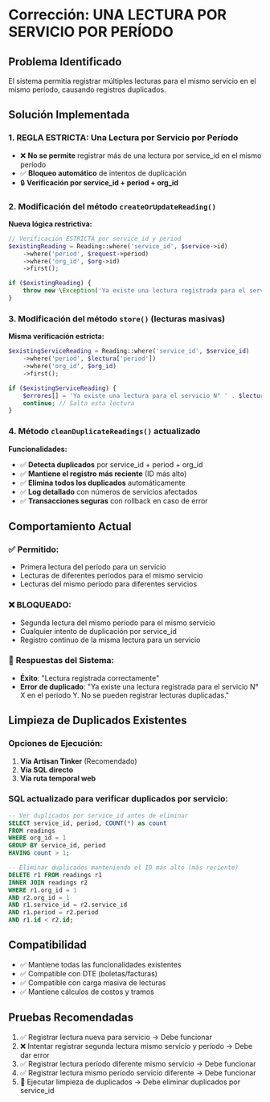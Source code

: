 # Corrección: UNA LECTURA POR SERVICIO POR PERÍODO

## Problema Identificado
El sistema permitía registrar múltiples lecturas para el mismo servicio en el mismo período, causando registros duplicados.

## Solución Implementada

### 1. REGLA ESTRICTA: Una Lectura por Servicio por Período
- ❌ **No se permite** registrar más de una lectura por service_id en el mismo período
- ✅ **Bloqueo automático** de intentos de duplicación
- 🔒 **Verificación por service_id + period + org_id**

### 2. Modificación del método `createOrUpdateReading()`
**Nueva lógica restrictiva:**
```php
// Verificación ESTRICTA por service_id y period
$existingReading = Reading::where('service_id', $service->id)
    ->where('period', $request->period)
    ->where('org_id', $org->id)
    ->first();

if ($existingReading) {
    throw new \Exception('Ya existe una lectura registrada para el servicio N° ' . $service->nro . ' en el período ' . $request->period);
}
```

### 3. Modificación del método `store()` (lecturas masivas)
**Misma verificación estricta:**
```php
$existingServiceReading = Reading::where('service_id', $service_id)
    ->where('period', $lectura['period'])
    ->where('org_id', $org_id)
    ->first();

if ($existingServiceReading) {
    $errores[] = 'Ya existe una lectura para el servicio N° ' . $lectura['numero'] . ' en el período';
    continue; // Salta esta lectura
}
```

### 4. Método `cleanDuplicateReadings()` actualizado
**Funcionalidades:**
- ✅ **Detecta duplicados** por service_id + period + org_id
- ✅ **Mantiene el registro más reciente** (ID más alto)
- ✅ **Elimina todos los duplicados** automáticamente
- ✅ **Log detallado** con números de servicios afectados
- ✅ **Transacciones seguras** con rollback en caso de error

## Comportamiento Actual

### ✅ **Permitido:**
- Primera lectura del período para un servicio
- Lecturas de diferentes períodos para el mismo servicio
- Lecturas del mismo período para diferentes servicios

### ❌ **BLOQUEADO:**
- Segunda lectura del mismo período para el mismo servicio
- Cualquier intento de duplicación por service_id
- Registro continuo de la misma lectura para un servicio

### 🔄 **Respuestas del Sistema:**
- **Éxito**: "Lectura registrada correctamente"
- **Error de duplicado**: "Ya existe una lectura registrada para el servicio N° X en el período Y. No se pueden registrar lecturas duplicadas."

## Limpieza de Duplicados Existentes

### Opciones de Ejecución:
1. **Vía Artisan Tinker** (Recomendado)
2. **Vía SQL directo**
3. **Vía ruta temporal web**

### SQL actualizado para verificar duplicados por servicio:
```sql
-- Ver duplicados por service_id antes de eliminar
SELECT service_id, period, COUNT(*) as count 
FROM readings 
WHERE org_id = 1 
GROUP BY service_id, period 
HAVING count > 1;

-- Eliminar duplicados manteniendo el ID más alto (más reciente)
DELETE r1 FROM readings r1
INNER JOIN readings r2 
WHERE r1.org_id = 1 
AND r2.org_id = 1
AND r1.service_id = r2.service_id 
AND r1.period = r2.period 
AND r1.id < r2.id;
```

## Compatibilidad
- ✅ Mantiene todas las funcionalidades existentes
- ✅ Compatible con DTE (boletas/facturas)
- ✅ Compatible con carga masiva de lecturas
- ✅ Mantiene cálculos de costos y tramos

## Pruebas Recomendadas
1. ✅ Registrar lectura nueva para servicio → Debe funcionar
2. ❌ Intentar registrar segunda lectura mismo servicio y período → Debe dar error
3. ✅ Registrar lectura período diferente mismo servicio → Debe funcionar
4. ✅ Registrar lectura mismo período servicio diferente → Debe funcionar
5. 🧹 Ejecutar limpieza de duplicados → Debe eliminar duplicados por service_id
